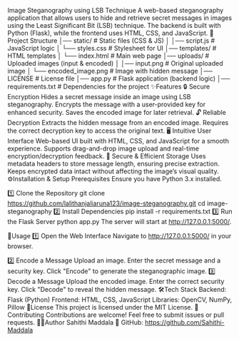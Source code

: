 Image Steganography using LSB Technique
A web-based steganography application that allows users to hide and retrieve secret messages in images using the Least Significant Bit (LSB) technique. The backend is built with Python (Flask), while the frontend uses HTML, CSS, and JavaScript.
📂Project Structure
│── static/               # Static files (CSS & JS)
│   │── script.js         # JavaScript logic
│   └── styles.css        # Stylesheet for UI
│── templates/            # HTML templates
│   └── index.html        # Main web page
│── uploads/              # Uploaded images (input & encoded)
│   │── input.png         # Original uploaded image
│   └── encoded_image.png # Image with hidden message
│── LICENSE               # License file
│── app.py                # Flask application (backend logic)
│── requirements.txt      # Dependencies for the project
✨Features
🔒 Secure Encryption
Hides a secret message inside an image using LSB steganography.
Encrypts the message with a user-provided key for enhanced security.
Saves the encoded image for later retrieval.
🔓 Reliable Decryption
Extracts the hidden message from an encoded image.
Requires the correct decryption key to access the original text.
🖥 Intuitive User Interface
Web-based UI built with HTML, CSS, and JavaScript for a smooth experience.
Supports drag-and-drop image upload and real-time encryption/decryption feedback.
📂 Secure & Efficient Storage
Uses metadata headers to store message length, ensuring precise extraction.
Keeps encrypted data intact without affecting the image’s visual quality.
⚙️Installation & Setup
Prerequisites
Ensure you have Python 3.x installed.

1️⃣ Clone the Repository
git clone https://github.com/lalithanjaliaruna123/image-steganography.git
cd image-steganography
2️⃣ Install Dependencies
pip install -r requirements.txt
3️⃣ Run the Flask Server
python app.py
The server will start at http://127.0.0.1:5000/.

🚀Usage
1️⃣ Open the Web Interface
Navigate to http://127.0.0.1:5000/ in your browser.

2️⃣ Encode a Message
Upload an image.
Enter the secret message and a security key.
Click "Encode" to generate the steganographic image.
3️⃣ Decode a Message
Upload the encoded image.
Enter the correct security key.
Click "Decode" to reveal the hidden message.
🛠Tech Stack
Backend: Flask (Python)
Frontend: HTML, CSS, JavaScript
Libraries: OpenCV, NumPy, Pillow
📜License
This project is licensed under the MIT License.
🤝Contributing
Contributions are welcome! Feel free to submit issues or pull requests.
👩‍💻Author
Sahithi Maddala
🔗 GitHub: https://github.com/Sahithi-Maddala
